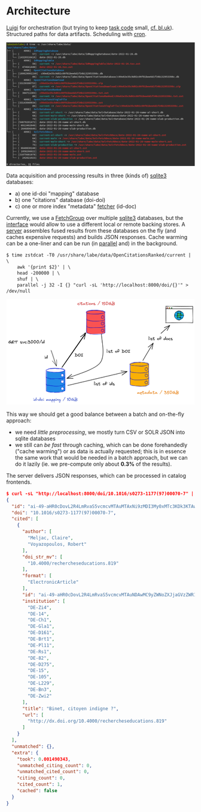 # Architecture

[Luigi](https://github.com/spotify/luigi) for orchestration (but trying to keep
[task code](https://github.com/slub/labe/blob/main/python/labe/tasks.py) small,
[cf. bl.uk](https://blogs.bl.uk/webarchive/2022/01/ukwa-2021-technical-update.html)).
Structured paths for data artifacts. Scheduling with
[cron](https://en.wikipedia.org/wiki/Cron).

![](static/labe-tree.png)

Data acquisition and processing results in three (kinds of)
[sqlite3](https://sqlite.org/) databases:

* a) one id-doi "mapping" database
* b) one "citations" database (doi-doi)
* c) one or more index "metadata" [fetcher](https://github.com/slub/labe/blob/838fdd6c935d9d2d18693ba6dd9625eb34accb7e/go/ckit/fetcher.go#L31-L34) (id-doc)

Currently, we use a
[FetchGroup](https://github.com/slub/labe/blob/838fdd6c935d9d2d18693ba6dd9625eb34accb7e/go/ckit/fetcher.go#L56-L62)
over multiple
[sqlite3](https://github.com/slub/labe/blob/838fdd6c935d9d2d18693ba6dd9625eb34accb7e/go/ckit/fetcher.go#L36-L40)
databases, but the [interface](https://github.com/slub/labe/blob/5f8dd0b14eb2293d84fa0e80c9d787f49366ed3f/go/ckit/fetcher.go#L31-L34) would allow to use a different local or remote backing stores. A [server](https://github.com/slub/labe/blob/aa5cfc6c6dc99ecac8b3abe8b1402a25120a9a55/go/ckit/server.go#L45-L56)
assembles fused results from these databases on the fly (and caches expensive
requests) and builds JSON responses. Cache warming can be a one-liner and can be run (in
[parallel](https://www.gnu.org/software/parallel/) and) in the background.

```shell
$ time zstdcat -T0 /usr/share/labe/data/OpenCitationsRanked/current | \
    awk '{print $2}' | \
    head -200000 | \
    shuf | \
    parallel -j 32 -I {} "curl -sL 'http://localhost:8000/doi/{}'" > /dev/null
```

![](static/Labe-Sequence.png)

This way we should get a good balance between a batch and on-the-fly approach:

* we need *little preprocessing*, we mostly turn CSV or SOLR JSON into sqlite databases
* we still can *be fast* through caching, which can be done forehandedly
  ("cache warming") or as data is actually requested; this is in essence the
  same work that would be needed in a batch approach, but we can do it lazily (ie. we pre-compute only about **0.3%** of the results).

The server delivers JSON responses, which can be processed in catalog frontends.

```json
$ curl -sL "http://localhost:8000/doi/10.1016/s0273-1177(97)00070-7" | jq .
{
  "id": "ai-49-aHR0cDovL2R4LmRvaS5vcmcvMTAuMTAxNi9zMDI3My0xMTc3KDk3KTAwMDcwLTc",
  "doi": "10.1016/s0273-1177(97)00070-7",
  "cited": [
    {
      "author": [
        "Meljac, Claire",
        "Voyazopoulos, Robert"
      ],
      "doi_str_mv": [
        "10.4000/rechercheseducations.819"
      ],
      "format": [
        "ElectronicArticle"
      ],
      "id": "ai-49-aHR0cDovL2R4LmRvaS5vcmcvMTAuNDAwMC9yZWNoZXJjaGVzZWR1Y2F0aW9ucy44MTk",
      "institution": [
        "DE-Zi4",
        "DE-14",
        "DE-Ch1",
        "DE-Gla1",
        "DE-D161",
        "DE-Brt1",
        "DE-Pl11",
        "DE-Rs1",
        "DE-82",
        "DE-D275",
        "DE-15",
        "DE-105",
        "DE-L229",
        "DE-Bn3",
        "DE-Zwi2"
      ],
      "title": "Binet, citoyen indigne ?",
      "url": [
        "http://dx.doi.org/10.4000/rechercheseducations.819"
      ]
    }
  ],
  "unmatched": {},
  "extra": {
    "took": 0.001490343,
    "unmatched_citing_count": 0,
    "unmatched_cited_count": 0,
    "citing_count": 0,
    "cited_count": 1,
    "cached": false
  }
}
```
